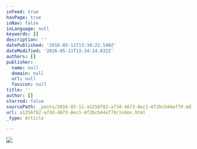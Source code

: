 ```yaml
---
inFeed: true
hasPage: true
inNav: false
inLanguage: null
keywords: []
description: ''
datePublished: '2016-05-11T13:34:22.549Z'
dateModified: '2016-05-11T13:34:14.832Z'
authors: []
publisher:
  name: null
  domain: null
  url: null
  favicon: null
title: ''
author: []
starred: false
sourcePath: _posts/2016-05-11-a1256f82-a73d-4673-8ec1-6f2bcb44af79.md
url: a1256f82-a73d-4673-8ec1-6f2bcb44af79/index.html
_type: Article

---
```

![](https://the-grid-user-content.s3-us-west-2.amazonaws.com/e84b1a49-15f9-44e3-a6b4-a13ea8e7bbc8.jpg)
